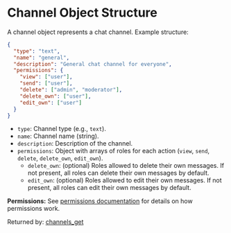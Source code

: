 # Channel Object Structure

A channel object represents a chat channel. Example structure:

```json
{
  "type": "text",
  "name": "general",
  "description": "General chat channel for everyone",
  "permissions": {
    "view": ["user"],
    "send": ["user"],
    "delete": ["admin", "moderator"],
    "delete_own": ["user"],
    "edit_own": ["user"]
  }
}
```

- `type`: Channel type (e.g., `text`).
- `name`: Channel name (string).
- `description`: Description of the channel.
- `permissions`: Object with arrays of roles for each action (`view`, `send`, `delete`, `delete_own`, `edit_own`).
  - `delete_own`: (optional) Roles allowed to delete their own messages. If not present, all roles can delete their own messages by default.
  - `edit_own`: (optional) Roles allowed to edit their own messages. If not present, all roles can edit their own messages by default.

**Permissions:** See [permissions documentation](permissions.md) for details on how permissions work.

Returned by: [channels_get](../commands/channels_get.md)
